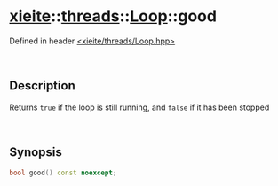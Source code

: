 # [xieite](../../xieite.md)\:\:[threads](../../threads.md)\:\:[Loop](../Loop.md)\:\:good
Defined in header [<xieite/threads/Loop.hpp>](../../../include/xieite/threads/Loop.hpp)

&nbsp;

## Description
Returns `true` if the loop is still running, and `false` if it has been stopped

&nbsp;

## Synopsis
```cpp
bool good() const noexcept;
```
